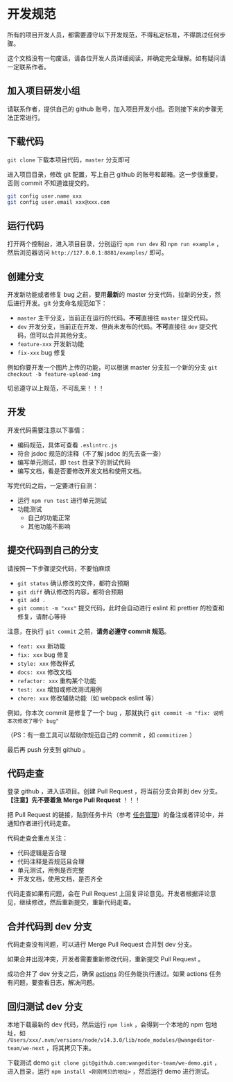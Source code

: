 # 开发规范

所有的项目开发人员，都需要遵守以下开发规范，不得私定标准，不得跳过任何步骤。

这个文档没有一句废话，请各位开发人员详细阅读，并确定完全理解。如有疑问请一定联系作者。

## 加入项目研发小组

请联系作者，提供自己的 github 账号，加入项目开发小组。否则接下来的步骤无法正常进行。

## 下载代码

`git clone` 下载本项目代码，`master` 分支即可

进入项目目录，修改 git 配置，写上自己 github 的账号和邮箱。这一步很重要，否则 commit 不知道谁提交的。

```sh
git config user.name xxx
git config user.email xxx@xxx.com
```

## 运行代码

打开两个控制台，进入项目目录，分别运行 `npm run dev` 和 `npm run example` ，然后浏览器访问 `http://127.0.0.1:8881/examples/` 即可。

## 创建分支

开发新功能或者修复 bug 之前，要用**最新**的 master 分支代码，拉新的分支，然后进行开发。git 分支命名规范如下：

- `master` 主干分支，当前正在运行的代码。**不可**直接往 `master` 提交代码。
- `dev` 开发分支，当前正在开发、但尚未发布的代码。**不可**直接往 `dev` 提交代码，但可以合并其他分支。
- `feature-xxx` 开发新功能
- `fix-xxx` bug 修复

例如你要开发一个图片上传的功能，可以根据 master 分支拉一个新的分支 `git checkout -b feature-upload-img`

切忌遵守以上规范，不可乱来！！！

## 开发

开发代码需要注意以下事情：

- 编码规范，具体可查看 `.eslintrc.js`
- 符合 jsdoc 规范的注释（不了解 jsdoc 的先去查一查）
- 编写单元测试，即 `test` 目录下的测试代码
- 编写文档，看是否要修改开发文档和使用文档。

写完代码之后，一定要进行自测：

- 运行 `npm run test` 进行单元测试
- 功能测试
    - 自己的功能正常
    - 其他功能不影响

## 提交代码到自己的分支

请按照一下步骤提交代码，不要怕麻烦

- `git status` 确认修改的文件，都符合预期
- `git diff` 确认修改的内容，都符合预期
- `git add .`
- `git commit -m "xxx"` 提交代码，此时会自动进行 eslint 和 prettier 的检查和修复，请耐心等待

注意，在执行 `git commit` 之前，**请务必遵守 commit 规范**。

- `feat: xxx` 新功能
- `fix: xxx` bug 修复
- `style: xxx` 修改样式
- `docs: xxx` 修改文档
- `refactor: xxx` 重构某个功能
- `test: xxx` 增加或修改测试用例
- `chore: xxx` 修改辅助功能（如 webpack eslint 等）

例如，你本次 commit 是修复了一个 bug ，那就执行 `git commit -m "fix: 说明本次修改了哪个 bug"`

（PS：有一些工具可以帮助你规范自己的 commit ，如 `commitizen` ）

最后再 push 分支到 github 。

## 代码走查

登录 github ，进入该项目。创建 Pull Request ，将当前分支合并到 dev 分支。**【注意】先不要着急 Merge Pull Request** ！！！

把 Pull Request 的链接，贴到任务卡片（参考 [任务管理](./task.md)）的备注或者评论中，并通知作者进行代码走查。

代码走查会重点关注：

- 代码逻辑是否合理
- 代码注释是否规范且合理
- 单元测试，用例是否完整
- 开发文档，使用文档，是否齐全

代码走查如果有问题，会在 Pull Request 上回复评论意见。开发者根据评论意见，继续修改，然后重新提交，重新代码走查。

## 合并代码到 dev 分支

代码走查没有问题，可以进行 Merge Pull Request 合并到 dev 分支。

如果合并出现冲突，开发者需要重新修改代码，重新提交 Pull Request 。

成功合并了 dev 分支之后，确保 [actions](https://github.com/wangeditor-team/we-next/actions) 的任务能执行通过。如果 actions 任务有问题，要查看日志，解决问题。

## 回归测试 dev 分支

本地下载最新的 dev 代码，然后运行 `npm link` ，会得到一个本地的 npm 包地址，如 `/Users/xxx/.nvm/versions/node/v14.3.0/lib/node_modules/@wangeditor-team/we-next` ，将其拷贝下来。

下载测试 demo `git clone git@github.com:wangeditor-team/we-demo.git` ，进入目录，运行 `npm install <刚刚拷贝的地址>` ，然后运行 demo 进行测试。

